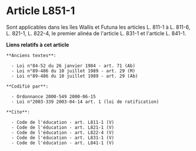 # Article L851-1

Sont applicables dans les îles Wallis et Futuna les articles L. 811-1 à L. 811-6, L. 821-1, L. 822-4, le premier alinéa de
l'article L. 831-1 et l'article L. 841-1.

**Liens relatifs à cet article**

	**Anciens textes**:

	  - Loi n°84-52 du 26 janvier 1984 - art. 71 (Ab)
	  - Loi n°89-486 du 10 juillet 1989 - art. 29 (M)
	  - Loi n°89-486 du 10 juillet 1989 - art. 29 (Ab)

	**Codifié par**:

	  - Ordonnance 2000-549 2000-06-15
	  - Loi n°2003-339 2003-04-14 art. 1 (loi de ratification)

	**Cite**:

	  - Code de l'éducation - art. L811-1 (V)
	  - Code de l'éducation - art. L821-1 (V)
	  - Code de l'éducation - art. L822-4 (V)
	  - Code de l'éducation - art. L831-1 (V)
	  - Code de l'éducation - art. L841-1 (V)
